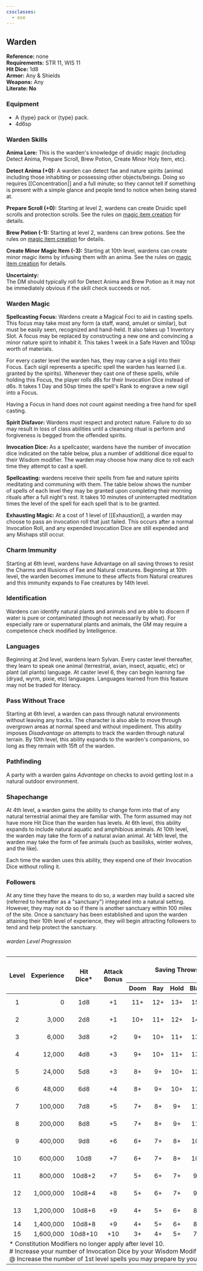 ```yaml
---
cssclasses:
  - ose
---
```

## Warden
<div class="ose-note">
<b>Reference:</b> none<br/>
<b>Requirements:</b> STR 11, WIS 11<br/>
<b>Hit Dice:</b> 1d8<br/>
<b>Armor:</b> Any & Shields<br/>
<b>Weapons:</b> Any<br/>
<b>Literate: No</b> 
</div>

### Equipment
- A {type} pack or {type} pack.
- 4d6sp
### Warden Skills
**Anima Lore:** This is the warden's knowledge of druidic magic (including Detect Anima, Prepare Scroll, Brew Potion, Create Minor Holy Item, etc).

**Detect Anima (+0):** A warden can detect fae and nature spirits (anima) including those inhabiting or possessing other objects/beings. Doing so requires [[Concentration]] and a full minute; so they cannot tell if something is present with a simple glance and people tend to notice when being stared at.

**Prepare Scroll (+0):**  Starting at level 2, wardens can create Druidic spell scrolls and protection scrolls.  See the rules on [magic item creation]() for details.

**Brew Potion (-1):** Starting at level 2, wardens can brew potions.  See the rules on [magic item creation]() for details.

**Create Minor Magic Item (-3):** Starting at 10th level, wardens can create minor magic items by infusing them with an anima.  See the rules on [magic item creation]() for details.

<div class="ose-note">
<b>Uncertainty:</b></br>
The DM should typically roll for Detect Anima and Brew Potion as it may not be immediately obvious if the skill check succeeds or not.
</div>

### Warden Magic
**Spellcasting Focus:** Wardens create a Magical Foci to aid in casting spells. This focus may take most any form (a staff, wand, amulet or similar), but must be easily seen, recognized and hand-held. It also takes up 1 Inventory Slot. A focus may be replaced by constructing a new one and convincing a minor nature spirit to inhabit it.  This takes 1 week in a Safe Haven and 100sp worth of materials.

For every caster level the warden has, they may carve a sigil into their Focus.  Each sigil represents a specific spell the warden has learned (i.e. granted by the spirits). Whenever they cast one of these spells, while holding this Focus, the player rolls d8s for their Invocation Dice instead of d6s. It takes 1 Day and 50sp times the spell's Rank to engrave a new sigil into a Focus.

Having a Focus in hand does not count against needing a free hand for spell casting.

**Spirit Disfavor:** Wardens must respect and protect nature.  Failure to do so may result in loss of class abilities until a cleansing ritual is perform and forgiveness is begged from the offended spirits.

**Invocation Dice:** As a spellcaster, wardens have the number of invocation dice indicated on the table below, plus a number of additional dice equal to their Wisdom modifier.  The warden may choose how many dice to roll each time they attempt to cast a spell.

**Spellcasting:** wardens receive their spells from fae and nature spirits meditating and communing with them.  The table below shows the number of spells of each level they may be granted upon completing their morning rituals after a full night's rest.  It takes 10 minutes of uninterrupted meditation times the level of the spell for each spell that is to be granted.

**Exhausting Magic:** At a cost of 1 level of [[Exhaustion]], a warden may choose to pass an invocation roll that just failed.  This occurs after a normal Invocation Roll, and any expended Invocation Dice are still expended and any Mishaps still occur.

### Charm Immunity
Starting at 6th level, wardens have Advantage on all saving throws to resist the Charms and Illusions of Fae and Natural creatures.  Beginning at 10th level, the warden becomes immune to these affects from Natural creatures and this immunity expands to Fae creatures by 14th level.

### Identification
Wardens can identify natural plants and animals and are able to discern if water is pure or contaminated (though not necessarily by what).  For especially rare or supernatural plants and animals, the GM may require a competence check modified by Intelligence.

### Languages
Beginning at 2nd level, wardens learn Sylvan.  Every caster level thereafter, they learn to speak one animal (terrestrial, avian, insect, aquatic, etc) or plant (all plants) language.  At caster level 6, they can begin learning fae (dryad, wyrm, pixie, etc) languages.  Languages learned from this feature may not be traded for literacy.

### Pass Without Trace
Starting at 6th level, a warden can pass through natural environments without leaving any tracks. The character is also able to move through overgrown areas at normal speed and without impediment.  This ability imposes *Disadvantage* on attempts to track the warden through natural terrain.  By 10th level, this ability expands to the warden's companions, so long as they remain with 15ft of the warden.

### Pathfinding
A party with a warden gains *Advantage* on checks to avoid getting lost in a natural outdoor environment.

### Shapechange
At 4th level, a warden gains the ability to change form into that of any natural terrestrial animal they are familiar with.  The form assumed may not have more Hit Dice than the warden has levels.  At 6th level, this ability expands to include natural aquatic and amphibious animals.  At 10th level, the warden may take the form of a natural avian animal.  At 14th level, the warden may take the form of fae animals (such as basilisks, winter wolves, and the like).

Each time the warden uses this ability, they expend one of their Invocation Dice without rolling it.

### Followers
At any time they have the means to do so, a warden may build a sacred site (referred to hereafter as a "sanctuary") integrated into a natural setting.  However, they may not do so if there is another sanctuary within 100 miles of the site.  Once a sanctuary has been established and upon the warden attaining their 10th level of experience,  they will begin attracting followers to tend and help protect the sanctuary.

###### warden Level Progression
<table>
    <thead>
        <tr>
            <th align="center" rowspan=2><b>Level</b></th>
            <th align="center" rowspan=2><b>Experience</th>
            <th align="center" rowspan=2><b>Hit<br/>Dice*</b></th>
            <th align="center" rowspan=2><b>Attack<br/>Bonus</b></th>
            <th align="center" colspan=5><b>Saving Throws</b></th>
            <th align="center" rowspan=2><b>Competence</b></th>
            <th align="center" rowspan=2><b>Anima<br/>Lore</b></th>
            <th align="center" rowspan=2><b>Caster<br/>Level#</b></th>
            <th align="center" rowspan=2><b>Invocation<br/>Dice#</b></th>
            <th align="center" colspan=4><b>Druid Spells by Level@</b></th>
        </tr>
        <tr>
            <th align="center">Doom</th>
            <th align="center">Ray</th>
            <th align="center">Hold</th>
            <th align="center">Blast</th>
            <th align="center">Spell</th>
            <th align="center"><b>1</b></th>
            <th align="center"><b>2</b></th>
            <th align="center"><b>3</b></th>
            <th align="center"><b>4</b></th>
        </tr>
    </thead>
    <tbody>
        <tr>
            <td align="center">1</td><!--Level-->
            <td align="right">0</td><!--Experience-->
            <td align="center">1d8</td><!--Hit Dice-->
            <td align="center">+1</td><!--Attack Bonus-->
            <td align="center">11+</td><!--Doom-->
            <td align="center">12+</td><!--Ray-->
            <td align="center">13+</td><!--Hold-->
            <td align="center">15+</td><!--Blast-->
            <td align="center">14+</td><!--Spell-->
            <td align="center">11+</td><!--Competency-->
            <td align="center">12+</td><!--Anima-->
            <td align="center">0</td><!--Caster Level-->
            <td align="center">0d6</td><!--Invocation Dice-->
            <td align="center">0</td><!--1-->
            <td align="center">--</td><!--2-->
            <td align="center">--</td><!--3-->
            <td align="center">--</td><!--4-->
        </tr>
        <tr>
            <td align="center">2</td><!--Level-->
            <td align="right">3,000</td><!--Experience-->
            <td align="center">2d8</td><!--Hit Dice-->
            <td align="center">+1</td><!--Attack Bonus-->
            <td align="center">10+</td><!--Doom-->
            <td align="center">11+</td><!--Ray-->
            <td align="center">12+</td><!--Hold-->
            <td align="center">14+</td><!--Blast-->
            <td align="center">13+</td><!--Spell-->
            <td align="center">15+</td><!--Competency-->
            <td align="center">11+</td><!--Anima-->
            <td align="center">1</td><!--Caster Level-->
            <td align="center">1d6</td><!--Invocation Dice-->
            <td align="center">1</td><!--1-->
            <td align="center">--</td><!--2-->
            <td align="center">--</td><!--3-->
            <td align="center">--</td><!--4-->
        </tr>
        <tr>
            <td align="center">3</td><!--Level-->
            <td align="right">6,000</td><!--Experience-->
            <td align="center">3d8</td><!--Hit Dice-->
            <td align="center">+2</td><!--Attack Bonus-->
            <td align="center">9+</td><!--Doom-->
            <td align="center">10+</td><!--Ray-->
            <td align="center">11+</td><!--Hold-->
            <td align="center">13+</td><!--Blast-->
            <td align="center">12+</td><!--Spell-->
            <td align="center">10+</td><!--Competency-->
            <td align="center">11+</td><!--Anima-->
            <td align="center">1</td><!--Caster Level-->
            <td align="center">1d6</td><!--Invocation Dice-->
            <td align="center">1</td><!--1-->
            <td align="center">--</td><!--2-->
            <td align="center">--</td><!--3-->
            <td align="center">--</td><!--4-->
        </tr>
        <tr>
            <td align="center">4</td><!--Level-->
            <td align="right">12,000</td><!--Experience-->
            <td align="center">4d8</td><!--Hit Dice-->
            <td align="center">+3</td><!--Attack Bonus-->
            <td align="center">9+</td><!--Doom-->
            <td align="center">10+</td><!--Ray-->
            <td align="center">11+</td><!--Hold-->
            <td align="center">13+</td><!--Blast-->
            <td align="center">11+</td><!--Spell-->
            <td align="center">10+</td><!--Competency-->
            <td align="center">11+</td><!--Anima-->
            <td align="center">2</td><!--Caster Level-->
            <td align="center">2d6</td><!--Invocation Dice-->
            <td align="center">2</td><!--1-->
            <td align="center">--</td><!--2-->
            <td align="center">--</td><!--3-->
            <td align="center">--</td><!--4-->
        </tr>
        <tr>
            <td align="center">5</td><!--Level-->
            <td align="right">24,000</td><!--Experience-->
            <td align="center">5d8</td><!--Hit Dice-->
            <td align="center">+3</td><!--Attack Bonus-->
            <td align="center">8+</td><!--Doom-->
            <td align="center">9+</td><!--Ray-->
            <td align="center">10+</td><!--Hold-->
            <td align="center">12+</td><!--Blast-->
            <td align="center">11+</td><!--Spell-->
            <td align="center">9+</td><!--Competency-->
            <td align="center">11+</td><!--Anima-->
            <td align="center">2</td><!--Caster Level-->
            <td align="center">2d6</td><!--Invocation Dice-->
            <td align="center">2</td><!--1-->
            <td align="center">--</td><!--2-->
            <td align="center">--</td><!--3-->
            <td align="center">--</td><!--4-->
        </tr>
        <tr>
            <td align="center">6</td><!--Level-->
            <td align="right">48,000</td><!--Experience-->
            <td align="center">6d8</td><!--Hit Dice-->
            <td align="center">+4</td><!--Attack Bonus-->
            <td align="center">8+</td><!--Doom-->
            <td align="center">9+</td><!--Ray-->
            <td align="center">10+</td><!--Hold-->
            <td align="center">12+</td><!--Blast-->
            <td align="center">10+</td><!--Spell-->
            <td align="center">9+</td><!--Competency-->
            <td align="center">10+</td><!--Anima-->
            <td align="center">3</td><!--Caster Level-->
            <td align="center">3d6</td><!--Invocation Dice-->
            <td align="center">2</td><!--1-->
            <td align="center">1</td><!--2-->
            <td align="center">--</td><!--3-->
            <td align="center">--</td><!--4-->
        </tr>
        <tr>
            <td align="center">7</td><!--Level-->
            <td align="right">100,000</td><!--Experience-->
            <td align="center">7d8</td><!--Hit Dice-->
            <td align="center">+5</td><!--Attack Bonus-->
            <td align="center">7+</td><!--Doom-->
            <td align="center">8+</td><!--Ray-->
            <td align="center">9+</td><!--Hold-->
            <td align="center">11+</td><!--Blast-->
            <td align="center">9+</td><!--Spell-->
            <td align="center">8+</td><!--Competency-->
            <td align="center">10+</td><!--Anima-->
            <td align="center">3</td><!--Caster Level-->
            <td align="center">3d6</td><!--Invocation Dice-->
            <td align="center">2</td><!--1-->
            <td align="center">1</td><!--2-->
            <td align="center">--</td><!--3-->
            <td align="center">--</td><!--4-->
        </tr>
        <tr>
            <td align="center">8</td><!--Level-->
            <td align="right">200,000</td><!--Experience-->
            <td align="center">8d8</td><!--Hit Dice-->
            <td align="center">+5</td><!--Attack Bonus-->
            <td align="center">7+</td><!--Doom-->
            <td align="center">8+</td><!--Ray-->
            <td align="center">9+</td><!--Hold-->
            <td align="center">11+</td><!--Blast-->
            <td align="center">9+</td><!--Spell-->
            <td align="center">8+</td><!--Competency-->
            <td align="center">10+</td><!--Anima-->
            <td align="center">4</td><!--Caster Level-->
            <td align="center">4d6</td><!--Invocation Dice-->
            <td align="center">2</td><!--1-->
            <td align="center">2</td><!--2-->
            <td align="center">--</td><!--3-->
            <td align="center">--</td><!--4-->
        </tr>
        <tr>
            <td align="center">9</td><!--Level-->
            <td align="right">400,000</td><!--Experience-->
            <td align="center">9d8</td><!--Hit Dice-->
            <td align="center">+6</td><!--Attack Bonus-->
            <td align="center">6+</td><!--Doom-->
            <td align="center">7+</td><!--Ray-->
            <td align="center">8+</td><!--Hold-->
            <td align="center">10+</td><!--Blast-->
            <td align="center">8+</td><!--Spell-->
            <td align="center">8+</td><!--Competency-->
            <td align="center">10+</td><!--Anima-->
            <td align="center">4</td><!--Caster Level-->
            <td align="center">4d6</td><!--Invocation Dice-->
            <td align="center">2</td><!--1-->
            <td align="center">2</td><!--2-->
            <td align="center">--</td><!--3-->
            <td align="center">--</td><!--4-->
        </tr>
        <tr>
            <td align="center">10</td><!--Level-->
            <td align="right">600,000</td><!--Experience-->
            <td align="center">10d8</td><!--Hit Dice-->
            <td align="center">+7</td><!--Attack Bonus-->
            <td align="center">6+</td><!--Doom-->
            <td align="center">7+</td><!--Ray-->
            <td align="center">8+</td><!--Hold-->
            <td align="center">10+</td><!--Blast-->
            <td align="center">7+</td><!--Spell-->
            <td align="center">7+</td><!--Competency-->
            <td align="center">9+</td><!--Anima-->
            <td align="center">5</td><!--Caster Level-->
            <td align="center">5d6</td><!--Invocation Dice-->
            <td align="center">2</td><!--1-->
            <td align="center">2</td><!--2-->
            <td align="center">1</td><!--3-->
            <td align="center">--</td><!--4-->
        </tr>
        <tr>
            <td align="center">11</td><!--Level-->
            <td align="right">800,000</td><!--Experience-->
            <td align="center">10d8+2</td><!--Hit Dice-->
            <td align="center">+7</td><!--Attack Bonus-->
            <td align="center">5+</td><!--Doom-->
            <td align="center">6+</td><!--Ray-->
            <td align="center">7+</td><!--Hold-->
            <td align="center">9+</td><!--Blast-->
            <td align="center">7+</td><!--Spell-->
            <td align="center">7+</td><!--Competency-->
            <td align="center">9+</td><!--Anima-->
            <td align="center">5</td><!--Caster Level-->
            <td align="center">5d6</td><!--Invocation Dice-->
            <td align="center">2</td><!--1-->
            <td align="center">2</td><!--2-->
            <td align="center">1</td><!--3-->
            <td align="center">--</td><!--4-->
        </tr>
        <tr>
            <td align="center">12</td><!--Level-->
            <td align="right">1,000,000</td><!--Experience-->
            <td align="center">10d8+4</td><!--Hit Dice-->
            <td align="center">+8</td><!--Attack Bonus-->
            <td align="center">5+</td><!--Doom-->
            <td align="center">6+</td><!--Ray-->
            <td align="center">7+</td><!--Hold-->
            <td align="center">9+</td><!--Blast-->
            <td align="center">6+</td><!--Spell-->
            <td align="center">6+</td><!--Competency-->
            <td align="center">9+</td><!--Anima-->
            <td align="center">6</td><!--Caster Level-->
            <td align="center">6d6</td><!--Invocation Dice-->
            <td align="center">3</td><!--1-->
            <td align="center">2</td><!--2-->
            <td align="center">2</td><!--3-->
            <td align="center">--</td><!--4-->
        </tr>
        <tr>
            <td align="center">13</td><!--Level-->
            <td align="right">1,200,000</td><!--Experience-->
            <td align="center">10d8+6</td><!--Hit Dice-->
            <td align="center">+9</td><!--Attack Bonus-->
            <td align="center">4+</td><!--Doom-->
            <td align="center">5+</td><!--Ray-->
            <td align="center">6+</td><!--Hold-->
            <td align="center">8+</td><!--Blast-->
            <td align="center">5+</td><!--Spell-->
            <td align="center">6+</td><!--Competency-->
            <td align="center">9+</td><!--Anima-->
            <td align="center">6</td><!--Caster Level-->
            <td align="center">6d6</td><!--Invocation Dice-->
            <td align="center">3</td><!--1-->
            <td align="center">2</td><!--2-->
            <td align="center">2</td><!--3-->
            <td align="center">--</td><!--4-->
        </tr>
        <tr>
            <td align="center">14</td><!--Level-->
            <td align="right">1,400,000</td><!--Experience-->
            <td align="center">10d8+8</td><!--Hit Dice-->
            <td align="center">+9</td><!--Attack Bonus-->
            <td align="center">4+</td><!--Doom-->
            <td align="center">5+</td><!--Ray-->
            <td align="center">6+</td><!--Hold-->
            <td align="center">8+</td><!--Blast-->
            <td align="center">5+</td><!--Spell-->
            <td align="center">5+</td><!--Competency-->
            <td align="center">8+</td><!--Anima-->
            <td align="center">7</td><!--Caster Level-->
            <td align="center">7d6</td><!--Invocation Dice-->
            <td align="center">3</td><!--1-->
            <td align="center">2</td><!--2-->
            <td align="center">2</td><!--3-->
            <td align="center">1</td><!--4-->
        </tr>
        <tr>
            <td align="center">15</td><!--Level-->
            <td align="right">1,600,000</td><!--Experience-->
            <td align="center">10d8+10</td><!--Hit Dice-->
            <td align="center">+10</td><!--Attack Bonus-->
            <td align="center">3+</td><!--Doom-->
            <td align="center">4+</td><!--Ray-->
            <td align="center">5+</td><!--Hold-->
            <td align="center">7+</td><!--Blast-->
            <td align="center">4+</td><!--Spell-->
            <td align="center">5+</td><!--Competency-->
            <td align="center">8+</td><!--Anima-->
            <td align="center">7</td><!--Caster Level-->
            <td align="center">7d6</td><!--Invocation Dice-->
            <td align="center">3</td><!--1-->
            <td align="center">2</td><!--2-->
            <td align="center">2</td><!--3-->
            <td align="center">1</td><!--4-->
        </tr>
        <tr><td colspan=17>* Constitution Modifiers no longer apply after level 10.<br/># Increase your number of Invocation Dice by your Wisdom Modifier.<br/>@ Increase the number of 1st level spells you may prepare by your Wisdom Modifier.</td></tr>
    </tbody>
</table>
